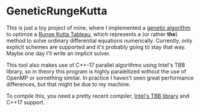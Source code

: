 # GeneticRungeKutta

This is just a toy project of mine, where I implemented a [genetic algorithm](https://en.wikipedia.org/wiki/Genetic_algorithm)
to optimze a [Runge Kutta Tableau](https://en.wikipedia.org/wiki/Runge%E2%80%93Kutta_methods),
which represents a (or rather **the**) method to solve ordinary differential equations numerically.
Currently, only explicit schemes are supported and it's probably going to stay that way. Maybe one day I'll write an implicit solver.

This tool also makes use of C++-17 parallel algorithms using Intel's TBB library, so in theory this program is highly paralellized without the use of OpenMP or something similar.
In practice I haven't seen great performance differences, but that might be due to my machine.

To compile this, you need a pretty recent compiler, [Intel's TBB library](https://github.com/intel/tbb) and C++17 support.
